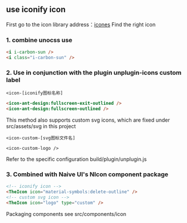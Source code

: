 ## use iconify icon

First go to the icon library address：[icones](https://icones.js.org/) Find the right icon

### 1. combine unocss use

```html
<i i-carbon-sun />
<i class="i-carbon-sun" />
```

### 2. Use in conjunction with the plugin unplugin-icons custom label

`<icon-[iconify图标名称]`

```html
<icon-ant-design:fullscreen-exit-outlined />
<icon-ant-design:fullscreen-outlined />
```

This method also supports custom svg icons, which are fixed under src/assets/svg in this project

`<icon-custom-[svg图标文件名]`

```
<icon-custom-logo />
```

Refer to the specific configuration build/plugin/unplugin.js

### 3. Combined with Naive UI's NIcon component package

```html
<!-- iconify icon -->
<TheIcon icon="material-symbols:delete-outline" />
<!-- custom svg icon -->
<TheIcon icon="logo" type="custom" />
```

Packaging components see src/components/icon
